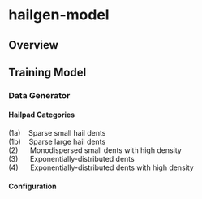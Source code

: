 # hailgen-model

## Overview

## Training Model

### Data Generator

#### Hailpad Categories

(1a)&nbsp;&nbsp;&nbsp;&nbsp;Sparse small hail dents\
(1b)&nbsp;&nbsp;&nbsp;&nbsp;Sparse large hail dents\
(2)&nbsp;&nbsp;&nbsp;&nbsp;&nbsp;&nbsp;Monodispersed small dents with high density\
(3)&nbsp;&nbsp;&nbsp;&nbsp;&nbsp;&nbsp;Exponentially-distributed dents\
(4)&nbsp;&nbsp;&nbsp;&nbsp;&nbsp;&nbsp;Exponentially-distributed dents with high density

#### Configuration

